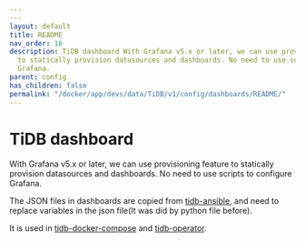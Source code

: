 ```yaml
---
---
layout: default
title: README
nav_order: 18
description: TiDB dashboard With Grafana v5.x or later, we can use provisioning feature
  to statically provision datasources and dashboards. No need to use scripts to configure
  Grafana.
parent: config
has_children: false
permalink: "/docker/app/devs/data/TiDB/v1/config/dashboards/README/"
---
```


# TiDB dashboard 
With Grafana v5.x or later, we can use provisioning feature to statically provision datasources and dashboards. No need to use scripts to configure Grafana.

The JSON files in dashboards are copied from [tidb-ansible](https://github.com/pingcap/tidb-ansible/tree/master/scripts), and need to replace variables in the json file(It was did by python file before).

It is used in [tidb-docker-compose](https://github.com/pingcap/tidb-docker-compose) and [tidb-operator](https://github.com/pingcap/tidb-operator). 
